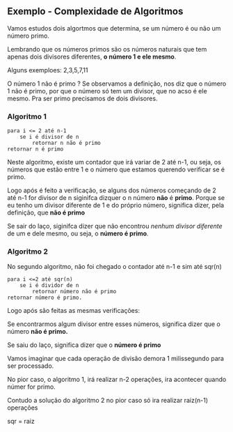 ## Exemplo - Complexidade de Algoritmos

Vamos estudos dois algortmos que determina, se um número é ou não um número primo. 

Lembrando que os números primos são os números naturais que tem apenas dois divisores diferentes, **o número 1 e ele mesmo**.

Alguns exemploes:
2,3,5,7,11

O número 1 não é primo ?
Se observamos a definição, nos diz que o número 1 não é primo, por que o número só tem um divisor, que no acso é ele mesmo. Pra ser primo precisamos de dois divisores.


### Algoritmo 1

```code
para i <= 2 até n-1
    se i é divisor de n
        retornar n não é primo
retornar n é primo
```

Neste algoritmo, existe um contador que irá variar de 2 até n-1, ou seja, os números que estão entre 1 e o número que estamos querendo verificar se é primo.

Logo após é feito a verificação, se alguns dos números começando de 2 até n-1 for divisor de n siginifca dizquer o n número **não** é **primo**. Porque se eu tenho um divisor diferente de 1 e do próprio número, significa dizer, pela definição, que **não é primo**

Se sair do laço, siginifca dizer que não encontrou *nenhum divisor diferente* de um e dele mesmo, ou seja, o **número é primo**.

### Algoritmo 2
No segundo algoritmo, não foi chegado o contador até n-1 e sim até sqr(n)

```code
para i <=2 até sqr(n)
    se i é dividor de n
        retornar número não é primo
retornar número é primo.
```

Logo após são feitas as mesmas verificações:

Se encontrarmos algum divisor entre esses números, significa dizer que o número **não é primo.**

Se saiu do laço, significa dizer que o **número é primo**

Vamos imaginar que cada operação de divisão demora 1 milissegundo para ser processado.

No pior caso, o algoritmo 1, irá realizar n-2 operações, ira acontecer quando númer for primo.

Contudo a solução do algoritmo 2 no pior caso só ira realizar raiz(n-1) operações


sqr = raiz